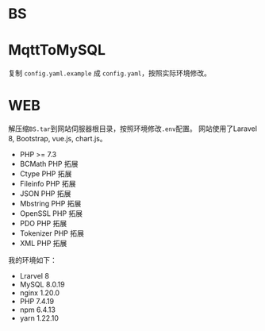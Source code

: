 # BS

# MqttToMySQL

复制 `config.yaml.example` 成 `config.yaml`，按照实际环境修改。

# WEB

解压缩`BS.tar`到网站伺服器根目录，按照环境修改`.env`配置。
网站使用了Laravel 8, Bootstrap, vue.js, chart.js。

* PHP >= 7.3
* BCMath PHP 拓展
* Ctype PHP 拓展
* Fileinfo PHP 拓展
* JSON PHP 拓展
* Mbstring PHP 拓展
* OpenSSL PHP 拓展
* PDO PHP 拓展
* Tokenizer PHP 拓展
* XML PHP 拓展

我的环境如下：
* Lrarvel 8
* MySQL 8.0.19
* nginx 1.20.0 
* PHP 7.4.19
* npm 6.4.13
* yarn 1.22.10